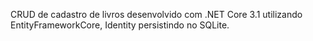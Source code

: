 CRUD de cadastro de livros desenvolvido com .NET Core 3.1 utilizando EntityFrameworkCore, Identity persistindo no SQLite. 
